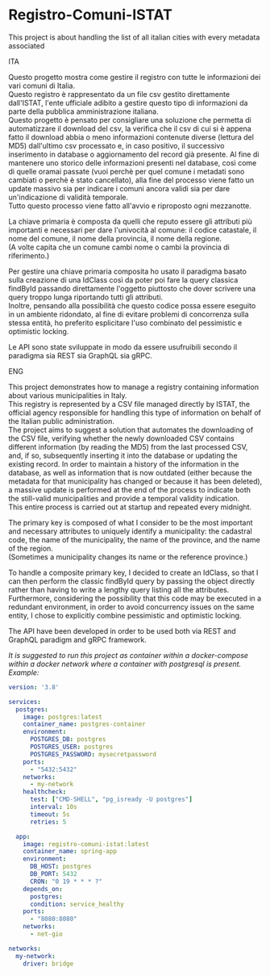 # Registro-Comuni-ISTAT
This project is about handling the list of all italian cities with every metadata associated

ITA  

Questo progetto mostra come gestire il registro con tutte le informazioni dei vari comuni di Italia.  
Questo registro è rappresentato da un file csv gestito direttamente dall'ISTAT, l'ente ufficiale adibito a gestire questo tipo di informazioni da parte della pubblica amministrazione italiana.  
Questo progetto è pensato per consigliare una soluzione che permetta di automatizzare il download del csv, la verifica che il csv di cui si è appena fatto il download abbia o meno informazioni contenute diverse (lettura del MD5) dall'ultimo csv processato e, in caso positivo, il successivo inserimento in database o aggiornamento del record già presente. Al fine di mantenere uno storico delle informazioni presenti nel database, così come di quelle oramai passate (vuoi perchè per quel comune i metadati sono cambiati o perchè è stato cancellato), alla fine del processo viene fatto un update massivo sia per indicare i comuni ancora validi sia per dare un'indicazione di validità temporale.  
Tutto questo processo viene fatto all'avvio e riproposto ogni mezzanotte.  

La chiave primaria è composta da quelli che reputo essere gli attributi più importanti e necessari per dare l'univocità al comune: il codice catastale, il nome del comune, il nome della provincia, il nome della regione.  
(A volte capita che un comune cambi nome o cambi la provincia di riferimento.)  

Per gestire una chiave primaria composita ho usato il paradigma basato sulla creazione di una IdClass così da poter poi fare la query classica findById passando direttamente l'oggetto piuttosto che dover scrivere una query troppo lunga riportando tutti gli attributi.  
Inoltre, pensando alla possibilità che questo codice possa essere eseguito in un ambiente ridondato, al fine di evitare problemi di concorrenza sulla stessa entità, ho preferito esplicitare l'uso combinato del pessimistic e optimistic locking.  

Le API sono state sviluppate in modo da essere usufruibili secondo il paradigma sia REST sia GraphQL sia gRPC.

ENG  

This project demonstrates how to manage a registry containing information about various municipalities in Italy.  
This registry is represented by a CSV file managed directly by ISTAT, the official agency responsible for handling this type of information on behalf of the Italian public administration.  
The project aims to suggest a solution that automates the downloading of the CSV file, verifying whether the newly downloaded CSV contains different information (by reading the MD5) from the last processed CSV, and, if so, subsequently inserting it into the database or updating the existing record. 
In order to maintain a history of the information in the database, as well as information that is now outdated (either because the metadata for that municipality has changed or because it has been deleted), a massive update is performed at the end of the process to indicate both the still-valid municipalities and provide a temporal validity indication.  
This entire process is carried out at startup and repeated every midnight.  

The primary key is composed of what I consider to be the most important and necessary attributes to uniquely identify a municipality: the cadastral code, the name of the municipality, the name of the province, and the name of the region.  
(Sometimes a municipality changes its name or the reference province.)  

To handle a composite primary key, I decided to create an IdClass, so that I can then perform the classic findById query by passing the object directly rather than having to write a lengthy query listing all the attributes.  
Furthermore, considering the possibility that this code may be executed in a redundant environment, in order to avoid concurrency issues on the same entity, I chose to explicitly combine pessimistic and optimistic locking.

The API have been developed in order to be used both via REST and GraphQL paradigm and gRPC framework.



*It is suggested to run this project as container within a docker-compose within a docker network where a container with postgresql is present.*
*Example:*

```yaml
version: '3.8'

services:
  postgres:
    image: postgres:latest
    container_name: postgres-container
    environment:
      POSTGRES_DB: postgres
      POSTGRES_USER: postgres
      POSTGRES_PASSWORD: mysecretpassword
    ports:
      - "5432:5432"
    networks:
      - my-network
    healthcheck:
      test: ["CMD-SHELL", "pg_isready -U postgres"]
      interval: 10s
      timeout: 5s
      retries: 5

  app:
    image: registro-comuni-istat:latest
    container_name: spring-app
    environment:
      DB_HOST: postgres
      DB_PORT: 5432
      CRON: "0 19 * * * ?"
    depends_on:
      postgres:
      condition: service_healthy
    ports:
      - "8080:8080"
    networks:
      - net-gio

networks:
  my-network:
    driver: bridge

